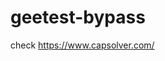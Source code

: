 # geetest-bypass
check https://www.capsolver.com/ 





















                                                                                 